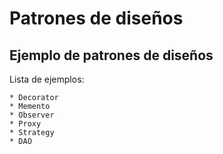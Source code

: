# Patrones de diseños
## Ejemplo de patrones de diseños

Lista de ejemplos:

	* Decorator
	* Memento
	* Observer
	* Proxy
	* Strategy
	* DAO